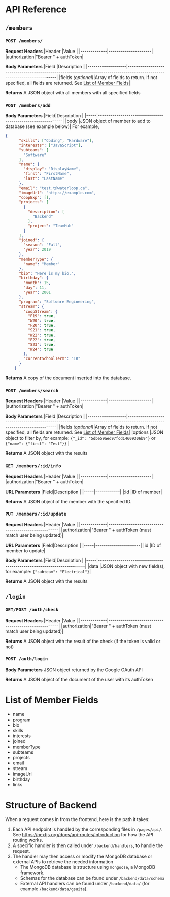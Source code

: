 # API Reference
## `/members`

### `POST /members/`
**Request Headers**
|Header       |Value                |
|-------------|---------------------|
|authorization|"Bearer " + authToken|

**Body Parameters**
|Field              |Description                                                                                                              |
|-------------------|-------------------------------------------------------------------------------------------------------------------------|
|fields *(optional)*|Array of fields to return. If not specified, all fields are returned. See [List of Member Fields](#list-of-member-fields)|

**Returns**
A JSON object with all members with all specified fields

### `POST /members/add`
**Body Parameters**
|Field|Description                                                 |
|-----|------------------------------------------------------------|
|body |JSON object of member to add to database (see example below)|
For example, 
```json
{
      "skills": ["Coding", "Hardware"],
      "interests": ["JavaScript"],
      "subteams": [
        "Software"
      ],
      "name": {
        "display": "DisplayName",
        "first": "FirstName",
        "last": "LastName"
      },
      "email": "test.t@waterloop.ca",
      "imageUrl": "https://example.com",
      "coopExp": [],
      "projects": [
        {
          "description": [
            "Backend"
          ],
          "project": "TeamHub"
        }
      ],
      "joined": {
        "season": "Fall",
        "year": 2019
      },
      "memberType": {
        "name": "Member"
      },
      "bio": "Here is my bio.",
      "birthday": {
        "month": 15,
        "day": 11,
        "year": 2001
      },
      "program": "Software Engineering",
      "stream": {
        "coopStream": {
          "F19": true,
          "W20": true,
          "F20": true,
          "S21": true,
          "W22": true,
          "F22": true,
          "S23": true,
          "W24": true
        },
        "currentSchoolTerm": "1B"
      }
    }
```
**Returns**
A copy of the document inserted into the database.

### `POST /members/search`
**Request Headers**
|Header       |Value                |
|-------------|---------------------|
|authorization|"Bearer " + authToken|

**Body Parameters**
|Field              |Description                                                                                                              |
|-------------------|-------------------------------------------------------------------------------------------------------------------------|
|fields *(optional)*|Array of fields to return. If not specified, all fields are returned. See [List of Member Fields](#list-of-member-fields)|
|options            |JSON object to filter by, for example: `{"_id": "5dbe59aed97fcd14609306b9"}` or `{"name": {"first": "Test"}}`            |

**Returns**
A JSON object with the results

### `GET /members/:id/info`
**Request Headers**
|Header       |Value                |
|-------------|---------------------|
|authorization|"Bearer " + authToken|

**URL Parameters**
|Field|Description |
|-----|------------|
|:id  |ID of member|

**Returns**
A JSON object of the member with the specified ID.

### `PUT /members/:id/update`
**Request Headers**
|Header       |Value                                                |
|-------------|-----------------------------------------------------|
|authorization|"Bearer " + authToken (must match user being updated)|

**URL Parameters**
|Field|Description           |
|-----|----------------------|
|id   |ID of member to update|

**Body Parameters**
|Field|Description                                                            |
|-----|-----------------------------------------------------------------------|
|data |JSON object with new field(s), for example: `{"subteam": "Electrical"}`|

**Returns**
A JSON object with the results

## `/login`
### `GET/POST /auth/check`
**Request Headers**
|Header       |Value                                                |
|-------------|-----------------------------------------------------|
|authorization|"Bearer " + authToken (must match user being updated)|

**Returns**
A JSON object with the result of the check (if the token is valid or not)

### `POST /auth/login`
**Body Parameters**
JSON object returned by the Google OAuth API

**Returns**
A JSON object of the document of the user with its authToken

# List of Member Fields
- name
- program
- bio
- skills
- interests
- joined
- memberType
- subteams
- projects
- email
- stream
- imageUrl
- birthday
- links

# Structure of Backend
When a request comes in from the frontend, here is the path it takes:
1. Each API endpoint is handled by the corresponding files in `/pages/api/`. See https://nextjs.org/docs/api-routes/introduction for how the API routing works.
2. A specific handler is then called under `/backend/handlers`, to handle the request.
3. The handler may then access or modify the MongoDB database or external APIs to retrieve the needed information
     - The MongoDB database is structure using `mongoose`, a MongoDB framework.
     - Schemas for the database can be found under `/backend/data/schema`
     - External API handlers can be found under `/backend/data/` (for example `/backend/data/gsuite`).